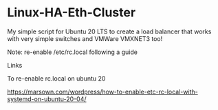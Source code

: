# Linux-HA-Eth-Cluster
My simple script for Ubuntu 20 LTS to create a load balancer that works with very simple switches and VMWare VMXNET3 too!

Note: re-enable /etc/rc.local following a guide

Links

To re-enable rc.local on ubuntu 20 

https://marsown.com/wordpress/how-to-enable-etc-rc-local-with-systemd-on-ubuntu-20-04/
